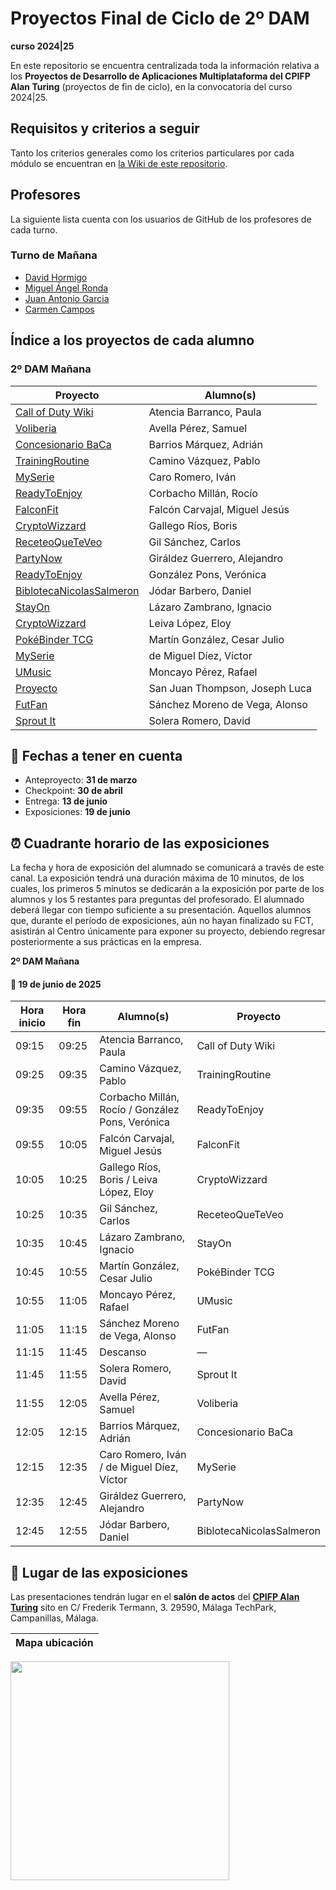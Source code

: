 # Proyectos Final de Ciclo de 2º DAM
**curso 2024|25**

En este repositorio se encuentra centralizada toda la información relativa a los **Proyectos de Desarrollo de Aplicaciones Multiplataforma del CPIFP Alan Turing** (proyectos de fin de ciclo), en la convocatoria del curso 2024|25.

## Requisitos y criterios a seguir

Tanto los criterios generales como los criterios particulares por cada módulo se encuentran en [la Wiki de este repositorio](https://github.com/CPIFPAlanTuring/2dam-tfc-2425/wiki).
## Profesores 
La siguiente lista cuenta con los usuarios de GitHub de los profesores de cada turno.
### Turno de Mañana
* [David Hormigo](https://github.com/DavidHormigoRamirez) 
* [Miguel Ángel Ronda](https://github.com/profemronda)
* [Juan Antonio Garcia](https://github.com/juanarrow)
* [Carmen Campos]()

## Índice a los proyectos de cada alumno

### 2º DAM Mañana

|Proyecto | Alumno(s)|
|-----------------------------------------------------------------------------------| ------------------------------|
| [Call of Duty Wiki](https://github.com/PaulaAtencia/TFG-CallofDuty)               | Atencia Barranco, Paula |
| [Voliberia](https://github.com/SamuelAvella/Voliberia_TFG.git)                    | Avella Pérez, Samuel |
| [Concesionario BaCa](https://github.com/adribarrios05/Concesionarios-BaCa-TFG)    | Barrios Márquez, Adrián |
| [TrainingRoutine](https://github.com/pablitocavaz04/TrainingRoutine-TFG)                                                                      | Camino Vázquez, Pablo |
| [MySerie](https://github.com/vdemi12/TFG-MySerie)                                                                      | Caro Romero, Iván |
| [ReadyToEnjoy](https://github.com/Veroonicagp/ReadyToEnjoyy)                                                                      | Corbacho Millán, Rocío |
| [FalconFit](https://github.com/FalconFit)                                         | Falcón Carvajal, Miguel Jesús |
| [CryptoWizzard](https://github.com/Boris027/CryptoWizzard-TFG)                         | Gallego Ríos, Boris |
| [ReceteoQueTeVeo](https://github.com/cgilsanchez/TFG-ReceteoQueTeVeo)                | Gil Sánchez, Carlos |
| [PartyNow](https://github.com/imal3xg/partynow-tfg)                               | Giráldez Guerrero, Alejandro |
| [ReadyToEnjoy](https://github.com/Veroonicagp/ReadyToEnjoyy)                                                                      | González Pons, Verónica |
| [BiblotecaNicolasSalmeron](https://github.com/DanielJoBar/BiblotecaNicolasSalmeron)                                                                      | Jódar Barbero, Daniel |
| [StayOn](https://github.com/IgnacioLazZam/stayon-tfg.git)                                                                      | Lázaro Zambrano, Ignacio |
| [CryptoWizzard](https://github.com/Boris027/CryptoWizzard-TFG)                         | Leiva López, Eloy |
| [PokéBinder TCG](https://github.com/cesarjulio19/pokebindertcg-tfg)                                                                      | Martín González, Cesar Julio |
| [MySerie](https://github.com/vdemi12/TFG-MySerie)                                                                      | de Miguel Díez, Víctor |
| [UMusic](https://github.com/Rafamp34/UMusic_TFG)                                                                      | Moncayo Pérez, Rafael |
| [Proyecto]()                                                                      | San Juan Thompson, Joseph Luca |
| [FutFan](https://github.com/AlonsoSMdV/FutFan_tfg)                                                                      | Sánchez Moreno de Vega, Alonso |
| [Sprout It](https://github.com/DavidSoleraRomero/sprout-it-tfg)                    | Solera Romero, David |



## 📝 Fechas a tener en cuenta
* Anteproyecto: **31 de marzo**
* Checkpoint:  **30 de abril**
* Entrega: **13 de junio**
* Exposiciones: **19 de junio** 

## ⏰ Cuadrante horario de las exposiciones

La fecha y hora de exposición del alumnado se comunicará a través de este canal. La exposición tendrá una duración máxima de 10 minutos, de los cuales, los primeros 5 minutos se dedicarán a la exposición por parte de los alumnos y los 5 restantes para preguntas del profesorado. El alumnado deberá llegar con tiempo suficiente a su presentación. Aquellos alumnos que, durante el período de exposiciones, aún no hayan finalizado su FCT, asistirán al Centro únicamente para exponer su proyecto, debiendo regresar posteriormente a sus prácticas en la empresa.

**2º DAM Mañana**
#### :calendar: 19 de junio de 2025

| Hora inicio | Hora fin | Alumno(s)                         | Proyecto               |
|-------------|----------|-----------------------------------|------------------------|
| 09:15       | 09:25    | Atencia Barranco, Paula           | Call of Duty Wiki      |
| 09:25       | 09:35    | Camino Vázquez, Pablo             | TrainingRoutine        |
| 09:35       | 09:55    | Corbacho Millán, Rocío / González Pons, Verónica | ReadyToEnjoy |
| 09:55       | 10:05    | Falcón Carvajal, Miguel Jesús     | FalconFit              |
| 10:05       | 10:25    | Gallego Ríos, Boris / Leiva López, Eloy | CryptoWizzard   |
| 10:25       | 10:35    | Gil Sánchez, Carlos               | ReceteoQueTeVeo        |
| 10:35       | 10:45    | Lázaro Zambrano, Ignacio          | StayOn                 |
| 10:45       | 10:55    | Martín González, Cesar Julio      | PokéBinder TCG         |
| 10:55       | 11:05    | Moncayo Pérez, Rafael             | UMusic                 |
| 11:05       | 11:15    | Sánchez Moreno de Vega, Alonso    | FutFan                 |
| 11:15       | 11:45    | Descanso                          | —                      |
| 11:45       | 11:55    | Solera Romero, David              | Sprout It              |
| 11:55       | 12:05    | Avella Pérez, Samuel              | Voliberia              |
| 12:05       | 12:15    | Barrios Márquez, Adrián           | Concesionario BaCa     |
| 12:15       | 12:35    | Caro Romero, Iván / de Miguel Díez, Víctor | MySerie    |
| 12:35       | 12:45    | Giráldez Guerrero, Alejandro      | PartyNow               |
| 12:45       | 12:55    | Jódar Barbero, Daniel             | BiblotecaNicolasSalmeron               |





## :school: Lugar de las exposiciones

Las presentaciones tendrán lugar en el **salón de actos** del [**CPIFP Alan Turing**](https://maps.app.goo.gl/JThz6bDRVpknfbNh7) sito en C/ Frederik Termann, 3. 29590, Málaga TechPark, Campanillas, Málaga.

Mapa ubicación             | 
:-------------------------:|
<a href="https://maps.app.goo.gl/JThz6bDRVpknfbNh7" target="_blank"><img src="https://github.com/CPIFPAlanTuring/2daw-tfc-2324/blob/main/CPIFP_mapa_ubicación.png" width="350" /></a> 
